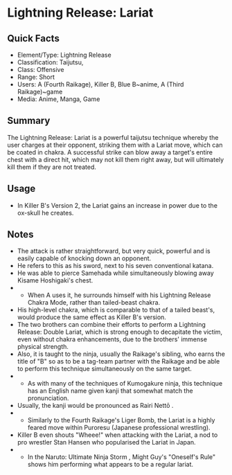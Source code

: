 # Lightning Release: Lariat

## Quick Facts
- Element/Type: Lightning Release
- Classification: Taijutsu,
- Class: Offensive
- Range: Short
- Users: A (Fourth Raikage), Killer B, Blue B~anime, A (Third Raikage)~game<!-- Do NOT add Kushina, it was a simple physical attack -->
- Media: Anime, Manga, Game

## Summary
The Lightning Release: Lariat is a powerful taijutsu technique whereby the user charges at their opponent, striking them with a Lariat move, which can be coated in chakra. A successful strike can blow away a target's entire chest with a direct hit, which may not kill them right away, but will ultimately kill them if they are not treated.

## Usage
- In Killer B's Version 2, the Lariat gains an increase in power due to the ox-skull he creates.

## Notes
- The attack is rather straightforward, but very quick, powerful and is easily capable of knocking down an opponent.
- He refers to this as his sword, next to his seven conventional katana.
- He was able to pierce Samehada while simultaneously blowing away Kisame Hoshigaki's chest.
- * When A uses it, he surrounds himself with his Lightning Release Chakra Mode, rather than tailed-beast chakra.
- His high-level chakra, which is comparable to that of a tailed beast's, would produce the same effect as Killer B's version.
- The two brothers can combine their efforts to perform a Lightning Release: Double Lariat, which is strong enough to decapitate the victim, even without chakra enhancements, due to the brothers' immense physical strength.
- Also, it is taught to the ninja, usually the Raikage's sibling, who earns the title of "B" so as to be a tag-team partner with the Raikage and be able to perform this technique simultaneously on the same target.
- * As with many of the techniques of Kumogakure ninja, this technique has an English name given kanji that somewhat match the pronunciation.
- Usually, the kanji would be pronounced as Rairi Nettō .
- * Similarly to the Fourth Raikage's Liger Bomb, the Lariat is a highly feared move within Puroresu (Japanese professional wrestling).
- Killer B even shouts "Wheee!" when attacking with the Lariat, a nod to pro wrestler Stan Hansen who popularised the Lariat in Japan.
- * In the Naruto: Ultimate Ninja Storm , Might Guy's "Oneself's Rule" shows him performing what appears to be a regular lariat.
